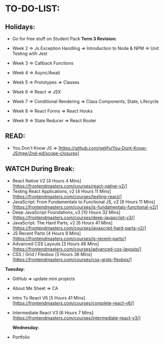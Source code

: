 # **TO-DO-LIST:**

## **Holidays:**

- Go for free stuff on Student Pack
**Term 3 Revision:**

- Week 2
=> Js Exception Handling
=> Introduction to Node & NPM
=> Unit Testing with Jest

- Week 3
=> Callback Functions

- Week 4
=> Async/Await

- Week 5
=> Prototypes
=> Classes

- Week 6
=> React
=> JSX

- Week 7
=> Conditional Rendering
=> Class Components, State, Lifecycle

- Week 8
=> React Forms
=> React Hooks

- Week 9
=> State Reducer
=> React Router

## **READ:**

- You Don't Know JS => [https://github.com/getify/You-Dont-Know-JS/tree/2nd-ed/scope-closures]

## **WATCH During Break:**

- React Native V2 [4 Hours 4 Mins]
  [https://frontendmasters.com/courses/react-native-v2/]
- Testing React Applications, v2 [4 Hours 11 Mins]
  [https://frontendmasters.com/courses/testing-react/]
- JavaScript: From Fundamentals to Functional JS, v2 [8 Hours 11 Mins]
  [https://frontendmasters.com/courses/js-fundamentals-functional-v2/]
- Deep JavaScript Foundations, v3 [10 Hours 32 Mins]
  [https://frontendmasters.com/courses/deep-javascript-v3/]
- JavaScript: The Hard Parts, v2 [6 Hours 41 Mins]
  [https://frontendmasters.com/courses/javascript-hard-parts-v2/]
- JS Recent Parts [4 Hours 9 Mins]
  [https://frontendmasters.com/courses/js-recent-parts/]
- Advanced CSS Layouts [3 Hours 46 Mins]
  [https://frontendmasters.com/courses/advanced-css-layouts/]
- CSS / Grid / Flexbox [5 Hours 38 Mins]
  [https://frontendmasters.com/courses/css-grids-flexbox/]

**Tuesday:**

- GitHub => update mini projects
- About Me Sheet => CA
- Intro To React V6 [5 Hours 41 Mins]
  [https://frontendmasters.com/courses/complete-react-v6/]
- Intermediate React V3 [6 Hours 7 Mins]
  [https://frontendmasters.com/courses/intermediate-react-v3/]

  **Wednesday:**

- Portfolio



